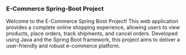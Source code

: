 ### E-Commerce Spring-Boot Project

Welcome to the E-Commerce Spring Boot Project! This web application provides a complete online shopping experience, allowing users to view products, place orders, track shipments, and cancel orders. Developed using Java and the Spring Boot framework, this project aims to deliver a user-friendly and robust e-commerce platform.
